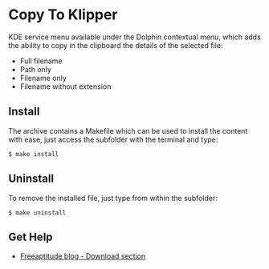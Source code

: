 # Copy To Klipper

KDE service menu available under the Dolphin contextual menu, which adds the ability
to copy in the clipboard the details of the selected file:
- Full filename
- Path only
- Filename only
- Filename without extension

## Install

The archive contains a Makefile which can be used to install the content with ease,
just access the subfolder with the terminal and type:
```
$ make install
```

## Uninstall

To remove the installed file, just type from within the subfolder:
```
$ make uninstall
```

## Get Help

- [Freeaptitude blog - Download section](https://freeaptitude.altervista.org/downloads/copy-to-klipper.html)
